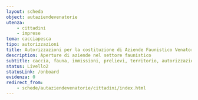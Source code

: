 ```yaml
---
layout: scheda
object: autaziendevenatorie
utenza:
    - cittadini
    - imprese
tema: cacciapesca
tipo: autorizzazioni
title: Autorizzazioni per la costituzione di Aziende Faunistico Venatorie e Aziende Agrituristico Venatorie
description: Aperture di aziende nel settore faunistico
subtitle: caccia, fauna, immissioni, prelievi, territorio, autorizzazioni
status: Livello2
statusLink: /onboard
evidenza: 0
redirect_from:
    - schede/autaziendevenatorie/cittadini/index.html
---
```

